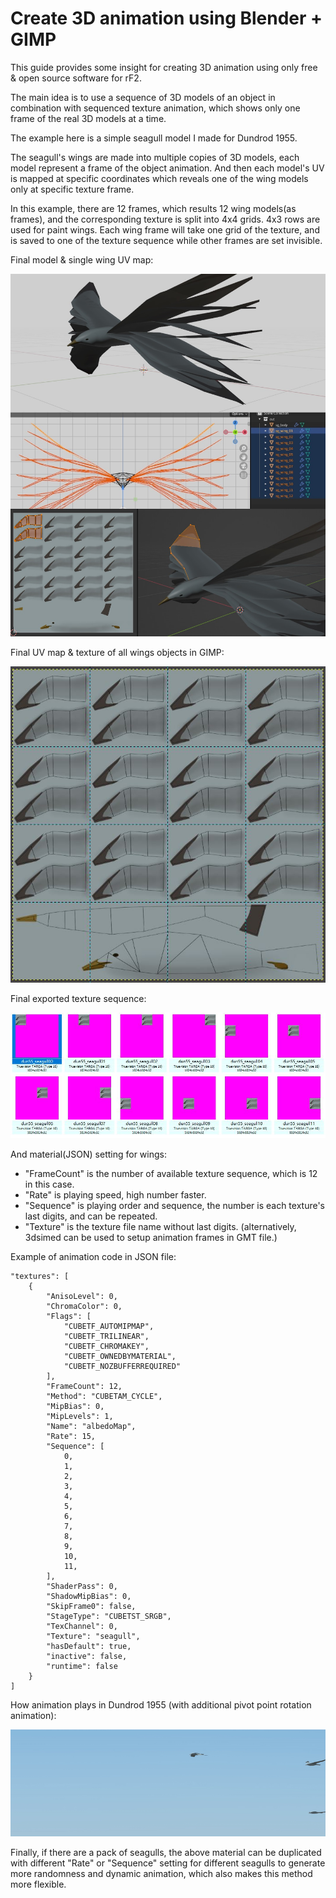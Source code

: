 # Create 3D animation using Blender + GIMP

This guide provides some insight for creating 3D animation using only free & open source software for rF2.

The main idea is to use a sequence of 3D models of an object in combination with sequenced texture animation, which shows only one frame of the real 3D models at a time.

The example here is a simple seagull model I made for Dundrod 1955.

The seagull's wings are made into multiple copies of 3D models, each model represent a frame of the object animation. And then each model's UV is mapped at specific coordinates which reveals one of the wing models only at specific texture frame.

In this example, there are 12 frames, which results 12 wing models(as frames), and the corresponding texture is split into 4x4 grids. 4x3 rows are used for paint wings. Each wing frame will take one grid of the texture, and is saved to one of the texture sequence while other frames are set invisible.

Final model & single wing UV map:

![image](../images/animation/anim_bird_001.jpg)

Final UV map & texture of all wings objects in GIMP:

![image](../images/animation/anim_bird_002.jpg)

Final exported texture sequence:

![image](../images/animation/anim_bird_003.jpg)

And material(JSON) setting for wings:
* "FrameCount" is the number of available texture sequence, which is 12 in this case.
* "Rate" is playing speed, high number faster.
* "Sequence" is playing order and sequence, the number is each texture's last digits, and can be repeated.
* "Texture" is the texture file name without last digits.
(alternatively, 3dsimed can be used to setup animation frames in GMT file.)

Example of animation code in JSON file:

    "textures": [
        {
            "AnisoLevel": 0,
            "ChromaColor": 0,
            "Flags": [
                "CUBETF_AUTOMIPMAP",
                "CUBETF_TRILINEAR",
                "CUBETF_CHROMAKEY",
                "CUBETF_OWNEDBYMATERIAL",
                "CUBETF_NOZBUFFERREQUIRED"
            ],
            "FrameCount": 12,
            "Method": "CUBETAM_CYCLE",
            "MipBias": 0,
            "MipLevels": 1,
            "Name": "albedoMap",
            "Rate": 15,
            "Sequence": [
                0,
                1,
                2,
                3,
                4,
                5,
                6,
                7,
                8,
                9,
                10,
                11,
            ],
            "ShaderPass": 0,
            "ShadowMipBias": 0,
            "SkipFrame0": false,
            "StageType": "CUBETST_SRGB",
            "TexChannel": 0,
            "Texture": "seagull",
            "hasDefault": true,
            "inactive": false,
            "runtime": false
        }
    ]

How animation plays in Dundrod 1955 (with additional pivot point rotation animation):

![image](../images/animation/anim_bird_preview.gif)

Finally, if there are a pack of seagulls, the above material can be duplicated with different "Rate" or "Sequence" setting for different seagulls to generate more randomness and dynamic animation, which also makes this method more flexible.
